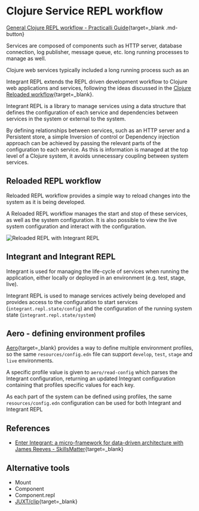 # Clojure Service REPL workflow

[General Clojure REPL workflow - Practicalli Guide](/clojure-web-services/repl-workflow.md){target=_blank .md-button}

Services are composed of components such as HTTP server, database connection, log publisher, message queue, etc.  long running processes to manage as well.

Clojure web services typically included a long running process such as an

Integrant REPL extends the REPL driven development workflow to Clojure web applications and services, following the ideas discussed in the [Clojure Reloaded workflow](https://cognitect.com/blog/2013/06/04/clojure-workflow-reloaded){target=_blank}.

Integrant REPL is a library to manage services using a data structure that defines the configuration of each service and dependencies between services in the system or external to the system.

By defining relationships between services, such as an HTTP server and a Persistent store, a simple Inversion of control or Dependency injection approach can be achieved by passing the relevant parts of the configuration to each service.  As this is information is managed at the top level of a Clojure system, it avoids unnecessary coupling between system services.


## Reloaded REPL workflow

Reloaded REPL workflow provides a simple way to reload changes into the system as it is being developed.

A Reloaded REPL workflow manages the start and stop of these services, as well as the system configuration.  It is also possible to view the live system configuration and interact with the configuration.

![Reloaded REPL with Integrant REPL](https://raw.githubusercontent.com/practicalli/graphic-design/live/clojure-web-services/clojure-repl-driven-development-reloaded-repl-concept.png)


## Integrant and Integrant REPL

Integrant is used for managing the life-cycle of services when running the application, either locally or deployed in an environment (e.g. test, stage, live).

Integrant REPL is used to manage services actively being developed and provides access to the configuration to start services (`integrant.repl.state/config`) and the configuration of the running system state (`integrant.repl.state/system`)



## Aero - defining environment profiles

[Aero](https://github.com/juxt/aero){target=_blank} provides a way to define multiple environment profiles, so the same `resources/config.edn` file can support `develop`, `test`, `stage` and `live` environments.

A specific profile value is given to `aero/read-config` which parses the Integrant configuration, returning an updated Integrant configuration containing that profiles specific values for each key.

As each part of the system can be defined using profiles, the same `resources/config.edn` configuration can be used for both Integrant and Integrant REPL


## References

* [Enter Integrant: a micro-framework for data-driven architecture with James Reeves - SkillsMatter](https://skillsmatter.com/skillscasts/9820-enter-integrant-a-micro-framework-for-data-driven-architecture-with-james-reeves){target=_blank}


## Alternative tools

* Mount
* Component
* Component.repl
* [JUXT/clip](https://github.com/juxt/clip){target=_blank}
